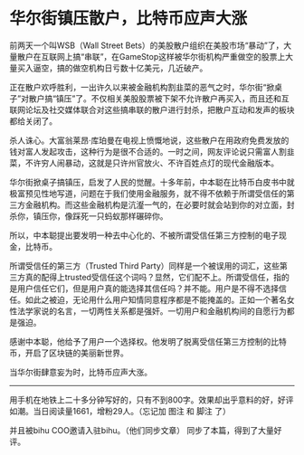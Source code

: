 # 华尔街镇压散户，比特币应声大涨

前两天一个叫WSB（Wall Street Bets）的美股散户组织在美股市场“暴动”了，大量散户在互联网上搞“串联”，在GameStop这样被华尔街机构严重做空的股票上大量买入逼空，搞的做空机构日亏数十亿美元，几近破产。

正在散户欢呼胜利，一出许久以来被金融机构割韭菜的恶气之时，华尔街“掀桌子”对散户搞“镇压”了。不仅相关美股股票被下架不允许散户再买入，而且还和互联网论坛及社交媒体联合对这些搞串联的散户进行封杀，把散户互动和发声的板块都给关闭了。

杀人诛心。大富翁莱昂·库珀曼在电视上愤慨地说，这些散户在用政府免费发放的钱对富人发起攻击，这种行为是很不合适的。一时之间，网友评论说只需富人割韭菜，不许穷人闹暴动，这就是只许州官放火、不许百姓点灯的现代金融版本。

华尔街掀桌子搞镇压，启发了人民的觉醒。十多年前，中本聪在比特币白皮书中就极富预见性地写道，问题在于我们使用金融服务，就不得不依赖于所谓受信任的第三方金融机构。而这些金融机构是沆瀣一气的，在必要时就会站到你的对立面，封杀你，镇压你，像踩死一只蚂蚁那样碾碎你。

所以，中本聪提出要发明一种去中心化的、不被所谓受信任第三方控制的电子现金，比特币。

所谓受信任的第三方（Trusted Third Party）同样是一个被误用的词汇，这些第三方真的配得上trusted受信任这个词吗？显然，它们配不上。所谓受信任，指的是用户信任它们，但是用户真的能选择其信任吗？并不能。用户是不得不选择信任。如此之被迫，无论用什么用户知情同意程序都是不能掩盖的。正如一个著名女性法学家说的名言，一切两性关系都是强奸。一切用户和金融机构间的自愿行为都是强迫。

感谢中本聪，他给予了用户一个选择权。他发明了脱离受信任第三方控制的比特币，开启了区块链的美丽新世界。

当华尔街肆意妄为时，比特币应声大涨。

---

用手机在地铁上二十多分钟写好的，只有不到800字。效果却出乎意料的好，好评如潮。当日阅读量1661，增粉29人。（忘记加 图注 和 脚注 了）

并且被bihu COO邀请入驻bihu。（他们同步文章） 同步了本篇，得到了大量好评。

